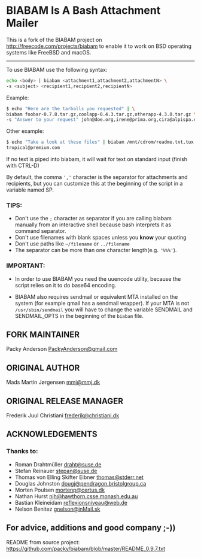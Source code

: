 # BIABAM Is A Bash Attachment Mailer

This is a fork of the BIABAM project on http://freecode.com/projects/biabam to enable it to work on BSD operating systems like FreeBSD and macOS.

---

To use BIABAM use the following syntax:

```bash
echo <body> | biabam <attachment1,attachment2,attachmentN> \
-s <subject> <recipient1,recipient2,recipientN>
```

Example:
```bash
$ echo "Here are the tarballs you requested" | \
biabam foobar-0.7.8.tar.gz,coolapp-0.4.3.tar.gz,otherapp-4.3.0.tar.gz \
-s "Answer to your request" john@doe.org,irene@prima.org,cira@alpispa.es
```
Other example:
```bash
$ echo "Take a look at these files" | biabam /mnt/cdrom/readme.txt,tux.png \
tropical@premium.com
```
If no text is piped into biabam, it will wait for text on standard input
(finish with CTRL-D)

By default, the comma `','` character is the separator for attachments and
recipients, but you can customize this at the beginning of the script in a
variable named SP.

### TIPS:
 - Don't use the `;` character as separator if you are calling biabam manually
   from an interactive shell because bash interprets it as command separator.
 - Don't use filenames with blank spaces unless you **know** your quoting
 - Don't use paths like `~/filename` or `../filename`
 - The separator can be more than one character length(e.g. `'%%%'`).

### IMPORTANT:
- In order to use BIABAM you need the uuencode utility, because
  the script relies on it to do base64 encoding.

- BIABAM also requires sendmail or equivalent MTA installed on
  the system (for example qmail has a sendmail wrapper). If your
  MTA is not `/usr/sbin/sendmail` you will have to change the
  variable SENDMAIL and SENDMAIL_OPTS in the beginning of
  the `biabam` file.

## FORK MAINTAINER
Packy Anderson <PackyAnderson@gmail.com>

## ORIGINAL AUTHOR
Mads Martin Jørgensen <mmj@mmj.dk>

## ORIGINAL RELEASE MANAGER
Frederik Juul Christiani <frederik@christiani.dk>

## ACKNOWLEDGEMENTS
### Thanks to:

  - Roman Drahtmüller <draht@suse.de>
  - Stefan Reinauer <stepan@suse.de>
  - Thomas von Elling Skifter Eibner <thomas@stderr.net>
  - Douglas Johnston <dougj@pendragon.bristolgroup.ca>
  - Morten Poulsen <mortenp@certus.dk>
  - Nathan Hurst <njh@hawthorn.csse.monash.edu.au>
  - Bastian Kleineidam <reflexionsniveau@web.de>
  - Nelson Benitez <gnelson@inMail.sk>

  For advice, additions and good company ;-))
---
README from source project: https://github.com/packy/biabam/blob/master/README_0.9.7.txt

